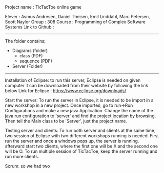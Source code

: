   Project name   : TicTacToe online game

  Elever         : Asmus Andresen, Daniel Theisen, Emil Linddahl, Marc Petersen, Scott Naylor
  Group	         : 308
  Course         : Programming of Complex Software Systems
  Link to Github :
______________________________________________________________________________________________________________________________________________________

The folder contains:

- Diagrams (folder)
	- class (PDF)
	- sequence (PDF)
- Server (Folder)
______________________________________________________________________________________________________________________________________________________

Installation of Eclipse:
to run this server, Eclipse is needed on given computer
it can be downloaded from their website by following the link below
Link for Eclipse : https://www.eclipse.org/downloads/


Start the server:
To run the server in Eclipse, it is needed to be import in a new workshop in a new project.
Once imported, go to run->Run Configurations and make a new java Application.
Change the name of the java run configuration to 'server' and find the project location by browsing.
Then tell the Main class to be 'Server', just the project name.

Testing server and clients:
To run both server and clients at the same time, two session of Eclipse with two different workshops running 
is needed. First run the server and once a windows pops up, the server is running. afterward start two clients,
where the first one will be X and the second one will be O. To run multiple session of TicTacToe, keep the 
server running and run more clients. 

Scrum:
so we had two 